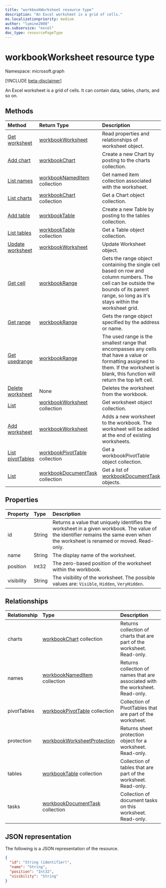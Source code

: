 ```yaml
---
title: "workbookWorksheet resource type"
description: "An Excel worksheet is a grid of cells."
ms.localizationpriority: medium
author: "lumine2008"
ms.subservice: "excel"
doc_type: resourcePageType
---
```


# workbookWorksheet resource type

Namespace: microsoft.graph

[!INCLUDE [beta-disclaimer](../../includes/beta-disclaimer.md)]

An Excel worksheet is a grid of cells. It can contain data, tables, charts, and so on.

## Methods

| Method		   | Return Type	|Description|
|:---------------|:--------|:----------|
|[Get worksheet](../api/worksheet-get.md) | [workbookWorksheet](workbookworksheet.md) |Read properties and relationships of worksheet object.|
|[Add chart](../api/worksheet-post-charts.md) |[workbookChart](workbookchart.md)| Create a new Chart by posting to the charts collection.|
|[List names](../api/worksheet-list-names.md) |[workbookNamedItem](workbooknameditem.md) collection| Get named item collection associated with the worksheet.|
|[List charts](../api/worksheet-list-charts.md) |[workbookChart](workbookchart.md) collection| Get a Chart object collection.|
|[Add table](../api/worksheet-post-tables.md) |[workbookTable](workbooktable.md)| Create a new Table by posting to the tables collection.|
|[List tables](../api/worksheet-list-tables.md) |[workbookTable](workbooktable.md) collection| Get a Table object collection.|
|[Update worksheet](../api/worksheet-update.md) | [workbookWorksheet](workbookworksheet.md)	|Update Worksheet object. |
|[Get cell](../api/worksheet-cell.md)|[workbookRange](workbookrange.md)|Gets the range object containing the single cell based on row and column numbers. The cell can be outside the bounds of its parent range, so long as it's stays within the worksheet grid.|
|[Get range](../api/worksheet-range.md)|[workbookRange](workbookrange.md)|Gets the range object specified by the address or name.|
|[Get usedrange](../api/worksheet-usedrange.md)|[workbookRange](workbookrange.md)|The used range is the smallest range that encompasses any cells that have a value or formatting assigned to them. If the worksheet is blank, this function will return the top left cell.|
|[Delete worksheet](../api/worksheet-delete.md)|None|Deletes the worksheet from the workbook.|
|[List](../api/worksheet-list.md) | [workbookWorksheet](workbookworksheet.md) collection |Get worksheet object collection. |
|[Add worksheet](../api/worksheetcollection-add.md)|[workbookWorksheet](workbookworksheet.md)|Adds a new worksheet to the workbook. The worksheet will be added at the end of existing worksheets. |
|[List pivotTables](../api/workbookworksheet-list-pivottables.md) |[workbookPivotTable](workbookpivottable.md) collection| Get a workbookPivotTable object collection.|
|[List](../api/workbookworksheet-list-tasks.md)|[workbookDocumentTask](workbookdocumenttask.md) collection| Get a list of [workbookDocumentTask](../resources/workbookdocumenttask.md) objects.|

## Properties
| Property	   | Type	|Description|
|:---------------|:--------|:----------|
|id|String|Returns a value that uniquely identifies the worksheet in a given workbook. The value of the identifier remains the same even when the worksheet is renamed or moved. Read-only.|
|name|String|The display name of the worksheet.|
|position|Int32|The zero-based position of the worksheet within the workbook.|
|visibility|String|The visibility of the worksheet. The possible values are: `Visible`, `Hidden`, `VeryHidden`.|

## Relationships
| Relationship | Type	|Description|
|:---------------|:--------|:----------|
|charts|[workbookChart](workbookchart.md) collection|Returns collection of charts that are part of the worksheet. Read-only.|
|names|[workbookNamedItem](workbooknameditem.md) collection|Returns collection of names that are associated with the worksheet. Read-only.|
|pivotTables|[workbookPivotTable](workbookpivottable.md) collection| Collection of PivotTables that are part of the worksheet. |
|protection|[workbookWorksheetProtection](workbookworksheetprotection.md)|Returns sheet protection object for a worksheet. Read-only.|
|tables|[workbookTable](workbooktable.md) collection|Collection of tables that are part of the worksheet. Read-only.|
|tasks|[workbookDocumentTask](workbookdocumenttask.md) collection|Collection of document tasks on this worksheet. Read-only.|

## JSON representation

The following is a JSON representation of the resource.

<!-- {
  "blockType": "resource",
  "optionalProperties": [],
  "keyProperty": "id",
  "baseType": "microsoft.graph.entity",
  "@odata.type": "microsoft.graph.workbookWorksheet"
}-->

```json
{
  "id": "String (identifier)",
  "name": "String",
  "position": "Int32",
  "visibility": "String"
}
```

<!-- uuid: 8fcb5dbc-d5aa-4681-8e31-b001d5168d79
2015-10-25 14:57:30 UTC -->
<!--
{
  "type": "#page.annotation",
  "description": "Worksheet resource",
  "keywords": "",
  "section": "documentation",
  "tocPath": "",
  "suppressions": []
}
-->
